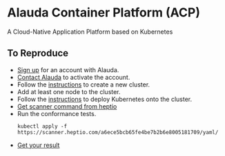 # Alauda Container Platform (ACP)
A Cloud-Native Application Platform based on Kubernetes

## To Reproduce
- [Sign up](https://enterprise.alauda.io/landing/register) for an account with Alauda.
- [Contact Alauda](mailto:hello@alauda.io) to activate the account.
- Follow the [instructions](http://developer.alauda.cn/usermanual/features/clustercreateawsprivate.html) to create a new cluster.
- Add at least one node to the cluster.
- Follow the [instructions](http://developer.alauda.cn/usermanual/features/clusterkubernetes.html) to deploy Kubernetes onto the cluster.
- [Get scanner command from heptio](https://scanner.heptio.com/) 
- Run the conformance tests.
  ```
  kubectl apply -f https://scanner.heptio.com/a6ece5bcb65fe4be7b2b6e8005181709/yaml/

  ```
- [Get your result](https://scanner.heptio.com/a6ece5bcb65fe4be7b2b6e8005181709/diagnostics/)
